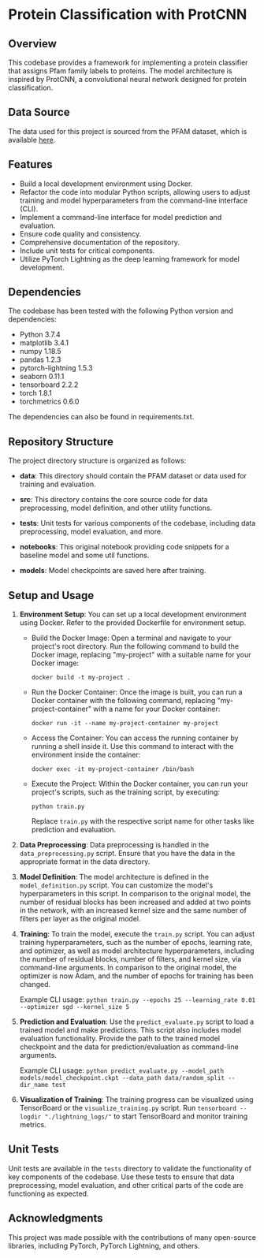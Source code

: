 # Protein Classification with ProtCNN

## Overview

This codebase provides a framework for implementing a protein classifier that assigns Pfam family labels to proteins. The model architecture is inspired by ProtCNN, a convolutional neural network designed for protein classification.

## Data Source

The data used for this project is sourced from the PFAM dataset, which is available [here](https://www.kaggle.com/datasets/googleai/pfam-seed-random-split/).

## Features

- Build a local development environment using Docker.
- Refactor the code into modular Python scripts, allowing users to adjust training and model hyperparameters from the command-line interface (CLI).
- Implement a command-line interface for model prediction and evaluation.
- Ensure code quality and consistency.
- Comprehensive documentation of the repository.
- Include unit tests for critical components.
- Utilize PyTorch Lightning as the deep learning framework for model development.

## Dependencies

The codebase has been tested with the following Python version and dependencies:

- Python 3.7.4
- matplotlib 3.4.1
- numpy 1.18.5
- pandas 1.2.3
- pytorch-lightning 1.5.3
- seaborn 0.11.1
- tensorboard 2.2.2
- torch 1.8.1
- torchmetrics 0.6.0

The dependencies can also be found in requirements.txt.

## Repository Structure

The project directory structure is organized as follows:

- **data**: This directory should contain the PFAM dataset or data used for training and evaluation.

- **src**: This directory contains the core source code for data preprocessing, model definition, and other utility functions.

- **tests**: Unit tests for various components of the codebase, including data preprocessing, model evaluation, and more.

- **notebooks**: This original notebook providing code snippets for a baseline model and some util functions.

- **models**: Model checkpoints are saved here after training.

## Setup and Usage

1. **Environment Setup**: You can set up a local development environment using Docker. Refer to the provided Dockerfile for environment setup.

   - Build the Docker Image: Open a terminal and navigate to your project's root directory. Run the following command to build the Docker image, replacing "my-project" with a suitable name for your Docker image:
    
        ```
        docker build -t my-project .
        ```

   - Run the Docker Container: Once the image is built, you can run a Docker container with the following command, replacing "my-project-container" with a name for your Docker container:

        ```
        docker run -it --name my-project-container my-project
        ```

   - Access the Container: You can access the running container by running a shell inside it. Use this command to interact with the environment inside the container:

        ```
        docker exec -it my-project-container /bin/bash
        ```

   - Execute the Project: Within the Docker container, you can run your project's scripts, such as the training script, by executing:

        ```
        python train.py
        ```

     Replace `train.py` with the respective script name for other tasks like prediction and evaluation.

2. **Data Preprocessing**: Data preprocessing is handled in the `data_preprocessing.py` script. Ensure that you have the data in the appropriate format in the data directory.

3. **Model Definition**: The model architecture is defined in the `model_definition.py` script. You can customize the model's hyperparameters in this script. In comparison to the original model, the number of residual blocks has been increased and added at two points in the network, with an increased kernel size and the same number of filters per layer as the original model.

4. **Training**: To train the model, execute the `train.py` script. You can adjust training hyperparameters, such as the number of epochs, learning rate, and optimizer, as well as model architecture hyperparameters, including the number of residual blocks, number of filters, and kernel size, via command-line arguments. In comparison to the original model, the optimizer is now Adam, and the number of epochs for training has been changed.

    Example CLI usage:
       ```
       python train.py --epochs 25 --learning_rate 0.01 --optimizer sgd --kernel_size 5
       ```

5. **Prediction and Evaluation**: Use the `predict_evaluate.py` script to load a trained model and make predictions. This script also includes model evaluation functionality. Provide the path to the trained model checkpoint and the data for prediction/evaluation as command-line arguments.

    Example CLI usage:
       ```
       python predict_evaluate.py --model_path models/model_checkpoint.ckpt --data_path data/random_split --dir_name test
       ```

6. **Visualization of Training**: The training progress can be visualized using TensorBoard or the `visualize_training.py` script. Run `tensorboard --logdir "./lightning_logs/"` to start TensorBoard and monitor training metrics.

## Unit Tests

Unit tests are available in the `tests` directory to validate the functionality of key components of the codebase. Use these tests to ensure that data preprocessing, model evaluation, and other critical parts of the code are functioning as expected.

## Acknowledgments

This project was made possible with the contributions of many open-source libraries, including PyTorch, PyTorch Lightning, and others.